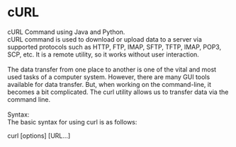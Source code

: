 # cURL
cURL Command using Java and Python. </br>
cURL command is used to download or upload data to a server via supported protocols such as HTTP, FTP, IMAP, SFTP, TFTP, IMAP, POP3, SCP, etc. It is a remote utility, so it works without user interaction. </br>
</br>
The data transfer from one place to another is one of the vital and most used tasks of a computer system. However, there are many GUI tools available for data transfer. But, when working on the command-line, it becomes a bit complicated. The curl utility allows us to transfer data via the command line. </br>
</br>
Syntax:</br>
The basic syntax for using curl is as follows:</br>

curl [options] [URL...]  </br>
